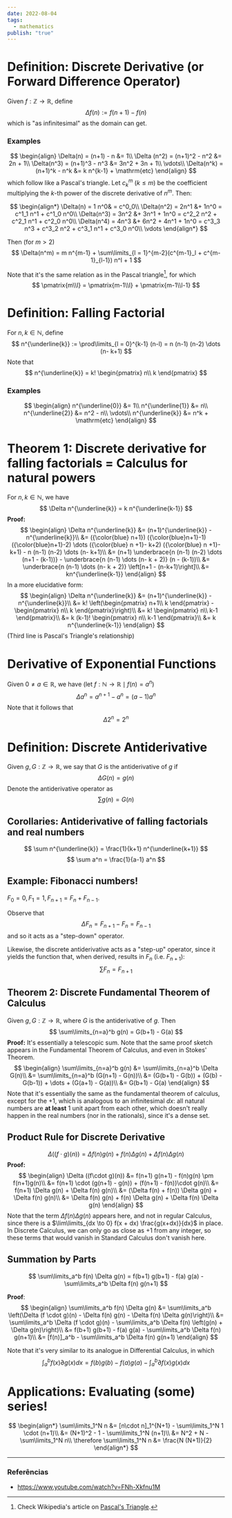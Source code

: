 ```yaml
---
date: 2022-08-04
tags:
  - mathematics
publish: "true"
---
```

# Definition: Discrete Derivative (or Forward Difference Operator)
Given $f: \mathbb{Z} \to \mathbb{R}$, define
$$
\Delta f(n) := f(n+1) - f(n)
$$
which is "as infinitesimal" as the domain can get.

### Examples
$$
\begin{align}
\Delta(n) = (n+1) - n &= 1\\
\Delta (n^2) = (n+1)^2 - n^2 &= 2n + 1\\
\Delta(n^3) = (n+1)^3 - n^3 &= 3n^2 + 3n + 1\\
\vdots\\
\Delta(n^k) = (n+1)^k - n^k &= k n^{k-1} + \mathrm{etc}
\end{align}
$$
which follow like a Pascal's triangle. Let $c^m_k$ ($k \leq m$) be the coefficient multiplying the $k$-th power of the discrete derivative of $n^m$. Then:

$$
\begin{align*}
\Delta(n) = 1 n^0& = c^0_0\\
\Delta(n^2) = 2n^1 &+ 1n^0 = c^1_1 n^1 + c^1_0 n^0\\
\Delta(n^3) = 3n^2 &+ 3n^1 + 1n^0 = c^2_2 n^2 + c^2_1 n^1 + c^2_0 n^0\\
\Delta(n^4) = 4n^3 &+ 6n^2 + 4n^1 + 1n^0 = c^3_3 n^3 + c^3_2 n^2 + c^3_1 n^1 + c^3_0 n^0\\
\vdots
\end{align*}
$$


Then (for $m > 2$)
$$
\Delta(n^m) = m n^{m-1} + \sum\limits_{l = 1}^{m-2}(c^{m-1}_l + c^{m-1}_{l-1}) n^l + 1
$$

Note that it's the same relation as in the Pascal triangle[^1], for which
$$
\pmatrix{m\\l} = \pmatrix{m-1\\l} + \pmatrix{m-1\\l-1}
$$

# Definition: Falling Factorial
For $n, k \in \mathbb{N}$, define 
$$
n^{\underline{k}} := \prod\limits_{l = 0}^{k-1} (n-l) = n (n-1) (n-2) \dots (n- k+1)
$$
Note that
$$
n^{\underline{k}} = k! \begin{pmatrix} n\\ k \end{pmatrix}
$$


### Examples
$$
\begin{align}
n^{\underline{0}} &= 1\\
n^{\underline{1}} &= n\\
n^{\underline{2}} &= n^2 - n\\
\vdots\\
n^{\underline{k}} &= n^k + \mathrm{etc}
\end{align}
$$

# Theorem 1: Discrete derivative for falling factorials = Calculus for natural powers
For $n, k \in \mathbb{N}$, we have
$$
\Delta n^{\underline{k}} = k n^{\underline{k-1}}
$$
**Proof:**
$$
\begin{align}
\Delta n^{\underline{k}} &= (n+1)^{\underline{k}} - n^{\underline{k}}\\
&=  ({\color{blue} n+1}) ({\color{blue}n+1}-1) ({\color{blue}n+1}-2) \dots ({\color{blue} n +1}- k+2) ({\color{blue} n +1}- k+1) - n (n-1) (n-2) \dots (n- k+1)\\
&= (n+1) \underbrace{n (n-1) (n-2) \dots (n+1 - (k-1))} - \underbrace{n (n-1) \dots (n- k + 2)} (n - (k-1))\\
&= \underbrace{n (n-1) \dots (n- k + 2)} \left[n+1 - (n-k+1)\right]\\
&= kn^{\underline{k-1}}  
\end{align}
$$
In a more elucidative form:
$$
\begin{align}
\Delta n^{\underline{k}} &= (n+1)^{\underline{k}} - n^{\underline{k}}\\
&= k! \left(\begin{pmatrix} n+1\\ k \end{pmatrix} - \begin{pmatrix} n\\ k \end{pmatrix}\right)\\
&= k! \begin{pmatrix} n\\ k-1 \end{pmatrix}\\
&= k (k-1)! \begin{pmatrix} n\\ k-1 \end{pmatrix}\\
&= k n^{\underline{k-1}}
\end{align}
$$
(Third line is Pascal's Triangle's relationship)

# Derivative of Exponential Functions
Given $0 \neq a \in \mathbb{R}$, we have (let $f: \mathbb{N} \to \mathbb{R} \mid f(n) = a^n$)
$$
\Delta a^n = a^{n+1} - a^n = (a-1) a^n
$$
Note that it follows that
$$
\Delta 2^n = 2^n
$$

# Definition: Discrete Antiderivative
Given $g, G: \mathbb{Z} \to \mathbb{R}$, we say that $G$ is the antiderivative of $g$ if
$$
\Delta G(n) = g(n)
$$
Denote the antiderivative operator as 
$$
\sum g(n) = G(n)
$$
## Corollaries: Antiderivative of falling factorials and real numbers
$$
\sum n^{\underline{k}} = \frac{1}{k+1} n^{\underline{k+1}}
$$
$$
\sum a^n = \frac{1}{a-1} a^n
$$

## Example: Fibonacci numbers!
$F_0 = 0, F_1 = 1, F_{n+1} = F_{n} + F_{n-1}$.

Observe that 
$$
\Delta F_n = F_{n+1} - F_n = F_{n-1}
$$
and so it acts as a "step-down" operator.

Likewise, the discrete antiderivative acts as a "step-up" operator, since it yields the function that, when derived, results in $F_n$ (i.e. $F_{n+1}$):
$$
\sum F_n = F_{n+1}
$$
## Theorem 2: Discrete Fundamental Theorem of Calculus
Given $g, G: \mathbb{Z} \to \mathbb{R}$, where $G$ is the antiderivative of $g$. Then
$$
\sum\limits_{n=a}^b g(n) = G(b+1) - G(a)
$$
**Proof:** It's essentially a telescopic sum. Note that the same proof sketch appears in the Fundamental Theorem of Calculus, and even in Stokes' Theorem.
$$
\begin{align}
\sum\limits_{n=a}^b g(n) &= \sum\limits_{n=a}^b \Delta G(n)\\
&= \sum\limits_{n=a}^b (G(n+1) - G(n))\\
&= (G(b+1) - G(b)) + (G(b) - G(b-1)) + \dots + (G(a+1) - G(a))\\
&= G(b+1) - G(a)
\end{align}
$$
Note that it's essentially the same as the fundamental theorem of calculus, except for the $+1$, which is analogous to an infinitesimal $dx$: all natural numbers are **at least** 1 unit apart from each other, which doesn't really happen in the real numbers (nor in the rationals), since it's a dense set. 

## Product Rule for Discrete Derivative
$$
\Delta ((f\cdot g)(n) ) = \Delta f(n) g(n) + f(n) \Delta g(n) + \Delta f(n) \Delta g(n)
$$
**Proof:**
$$
\begin{align}
\Delta ((f\cdot g)(n)) &= f(n+1) g(n+1) - f(n)g(n) \pm f(n+1)g(n)\\
&= f(n+1) \cdot (g(n+1) - g(n)) + (f(n+1) - f(n))\cdot g(n)\\
&= f(n+1) \Delta g(n) + \Delta f(n) g(n)\\
&= (\Delta f(n) + f(n)) \Delta g(n) + \Delta f(n) g(n)\\
&= \Delta f(n) g(n) + f(n) \Delta g(n) + \Delta f(n) \Delta g(n)
\end{align}
$$
Note that the term $\Delta f(n) \Delta g(n)$ appears here, and not in regular Calculus, since there is a $\lim\limits_{dx \to 0} f(x + dx) \frac{g(x+dx)}{dx}$ in place. In Discrete Calculus, we can only go as close as +1 from any integer, so these terms that would vanish in Standard Calculus don't vanish here.

## Summation by Parts
$$
\sum\limits_a^b f(n) \Delta g(n) = f(b+1) g(b+1) - f(a) g(a) - \sum\limits_a^b \Delta f(n) g(n+1)
$$

**Proof**:
$$
\begin{align}
\sum\limits_a^b f(n) \Delta g(n) &= \sum\limits_a^b \left(\Delta (f \cdot g)(n) - \Delta f(n) g(n) - \Delta f(n) \Delta g(n)\right)\\
&= \sum\limits_a^b \Delta (f \cdot g)(n) - \sum\limits_a^b \Delta f(n) \left(g(n) + \Delta g(n)\right)\\
&= f(b+1) g(b+1) - f(a) g(a) - \sum\limits_a^b \Delta f(n) g(n+1)\\
&= [f(n)]_a^b - \sum\limits_a^b \Delta f(n) g(n+1)
\end{align}
$$

Note that it's very similar to its analogue in Differential Calculus, in which
$$
\int_a^b f(x) \partial g(x) dx = f(b) g(b) - f(a) g(a) - \int_a^b \partial f(x) g(x) dx
$$

# Applications: Evaluating (some) series!
$$
\begin{align*}
\sum\limits_1^N n &= [n\cdot n]_1^{N+1} - \sum\limits_1^N 1 \cdot (n+1)\\
&= (N+1)^2 - 1 - \sum\limits_1^N (n+1)\\
&= N^2 + N - \sum\limits_1^N n\\
\therefore \sum\limits_1^N n &= \frac{N (N+1)}{2}
\end{align*}
$$


---
### Referências
- <https://www.youtube.com/watch?v=FNh-Xkfnu1M>

[^1]: Check Wikipedia's article on [Pascal's Triangle](https://en.wikipedia.org/wiki/Pascal%27s_triangle).